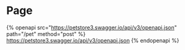 # Page

{% openapi src="https://petstore3.swagger.io/api/v3/openapi.json" path="/pet" method="post" %}
https://petstore3.swagger.io/api/v3/openapi.json
{% endopenapi %}
